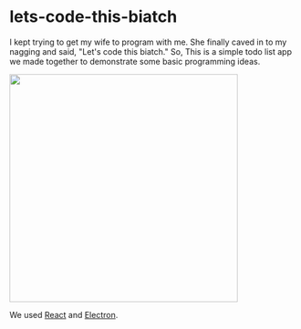 # lets-code-this-biatch

I kept trying to get my wife to program with me. She finally caved in to my nagging and said, "Let's code this biatch." So, This is a simple todo list app we made together to demonstrate some basic programming ideas.


<img align="center" src="https://cloud.githubusercontent.com/assets/10538978/20457064/5e0a34b4-ae40-11e6-931a-1bf331811631.gif" width="400"/>

We used [React](https://facebook.github.io/react/) and [Electron](http://electron.atom.io/).
